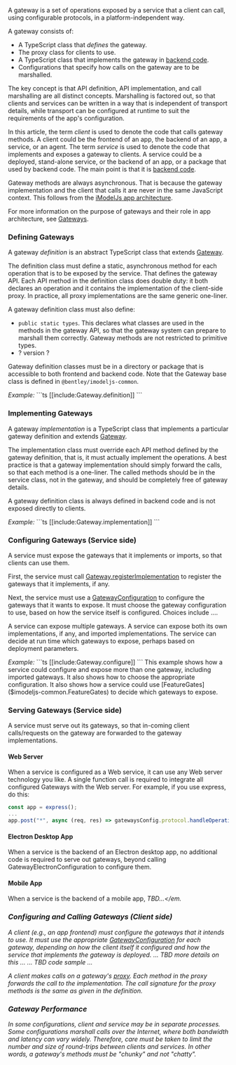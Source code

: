 A gateway is a set of operations exposed by a service that a client can call, using configurable protocols, in a platform-independent way.

A gateway consists of:
* A TypeScript class that *defines* the gateway.
* The proxy class for clients to use.
* A TypeScript class that implements the gateway in [backend code]($docs/learning/learning/Glossary.md#backend).
* Configurations that specify how calls on the gateway are to be marshalled.

The key concept is that API definition, API implementation, and call marshalling are all distinct concepts. Marshalling is factored out, so that clients and services can be written in a way that is independent of transport details, while transport can be configured at runtime to suit the requirements of the app's configuration.

In this article, the term *client* is used to denote the code that calls gateway methods. A client could be the frontend of an app, the backend of an app, a service, or an agent. The term *service* is used to denote the code that implements and exposes a gateway to clients. A service could be a deployed, stand-alone service, or the backend of an app, or a package that used by backend code. The main point is that it is [backend code]($docs/learning/learning/Glossary.md#backend).

Gateway methods are always asynchronous. That is because the gateway implementation and the client that calls it are never in the same JavaScript context. This follows from the [iModelJs app architecture]($docs/overview/overview/App.md#interactive-apps).

For more information on the purpose of gateways and their role in app architecture, see [Gateways]($docs/overview/overview/App.md#gateways).

### Defining Gateways

A gateway *definition* is an abstract TypeScript class that extends [Gateway]($imodeljs-common.Gateway).

The definition class must define a static, asynchronous method for each operation that is to be exposed by the service. That defines the gateway API. Each API method in the definition class does double duty: it both declares an operation and it contains the implementation of the client-side proxy. In practice, all proxy implementations are the same generic one-liner.

A gateway definition class must also define:
* `public static types`. This declares what classes are used in the methods in the gateway API,
 so that the gateway system can prepare to marshall them correctly. Gateway methods are not restricted to primitive types.
* ? version ?

Gateway definition classes must be in a directory or package that is accessible to both frontend and backend code. Note that the Gateway base class is defined in `@bentley/imodeljs-common`.

<p><em>Example:</em>
```ts
[[include:Gateway.definition]]
```

### Implementing Gateways

A gateway *implementation* is a TypeScript class that implements a particular gateway definition and extends [Gateway]($imodeljs-common.Gateway).

The implementation class must override each API method defined by the gateway definition, that is, it must actually implement the operations. A best practice is that a gateway implementation should simply forward the calls, so that each method is a one-liner. The called methods should be in the service class, not in the gateway, and should be completely free of gateway details.

A gateway definition class is always defined in backend code and is not exposed directly to clients.

<p><em>Example:</em>
```ts
[[include:Gateway.implementation]]
```

### Configuring Gateways (Service side)

A service must expose the gateways that it implements or imports, so that clients can use them.

First, the service must call [Gateway.registerImplementation]($imodeljs-common.Gateway.registerImplementation) to register the gateways that it implements, if any.

Next, the service must use a [GatewayConfiguration]($imodeljs-common.GatewayConfiguration) to configure the gateways that it wants to expose. It must choose the gateway configuration to use, based on how the service itself is configured. Choices include ....

A service can expose multiple gateways. A service can expose both its own implementations, if any, and imported implementations. The service can decide at run time which gateways to expose, perhaps based on deployment parameters.

<p><em>Example:</em>
```ts
[[include:Gateway.configure]]
```
This example shows how a service could configure and expose more than one gateway, including imported gateways.
It also shows how to choose the appropriate configuration.
It also shows how a service could use [FeatureGates]($imodeljs-common.FeatureGates) to decide which gateways to expose.

### Serving Gateways (Service side)

A service must serve out its gateways, so that in-coming client calls/requests on the gateway are forwarded to the gateway implementations.

#### Web Server

When a service is configured as a Web service, it can use any Web server technology you like. A single function call is required to integrate all configured Gateways with the Web server. For example, if you use express, do this:
```ts
const app = express();
...
app.post("*", async (req, res) => gatewaysConfig.protocol.handleOperationPostRequest(req, res));
```

#### Electron Desktop App

When a service is the backend of an Electron desktop app, no additional code is required to serve out gateways, beyond calling GatewayElectronConfiguration to configure them.

#### Mobile App

When a service is the backend of a mobile app, <em>TBD...</em.

### Configuring and Calling Gateways (Client side)

A client (e.g., an app frontend) must configure the gateways that it intends to use.
It must use the appropriate [GatewayConfiguration]($imodeljs-common.GatewayConfiguration) for each gateway, depending on how the client itself it configured and how the service that implements the gateway is deployed.
... TBD more details on this ...
... TBD code sample ...

A client makes calls on a gateway's [proxy]($imodeljs-common.Gateway.getProxyForGateway). Each method in the proxy forwards the call to the implementation. The call signature for the proxy methods is the same as given in the definition.

### Gateway Performance

In some configurations, client and service may be in separate processes. Some configurations marshall calls over the Internet, where both bandwidth and latency can vary widely. Therefore, care must be taken to limit the number and size of round-trips between clients and services. In other words, a gateway's methods must be "chunky" and not "chatty".
